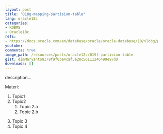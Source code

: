 ```yaml
---
layout: post
title: "018g-mapping-partision-table"
lang: oracle18c
categories:
- RDBMS
- Oracle18c
refs: 
- https://docs.oracle.com/en/database/oracle/oracle-database/18/vldbg/partition-intro.html#GUID-FBA59FA7-7F42-4039-96D1-ACEC71A07DD5
youtube: 
comments: true
image_path: /resources/posts/oracle12c/019f-partision-table
gist: dimMaryanto93/8f9f0ba4caf5a28c56111246499e97d0
downloads: []
---
```



description...

Materi: 

1. Topic1
2. Topic2
    1. Topic 2.a
    2. Topic 2.b
<!--more-->
3. Topic 3
4. Topic 4